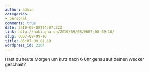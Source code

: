 ```yaml
---
author: admin
categories:
- personal
comments: true
date: 2010-09-08T04:07:22Z
link: http://habi.gna.ch/2010/09/08/0607-08-09-10/
slug: 0607-08-09-10
title: 06:07 08.09.10
wordpress_id: 2207
---
```


Hast du heute Morgen um kurz nach 6 Uhr genau auf deinen Wecker geschaut?
